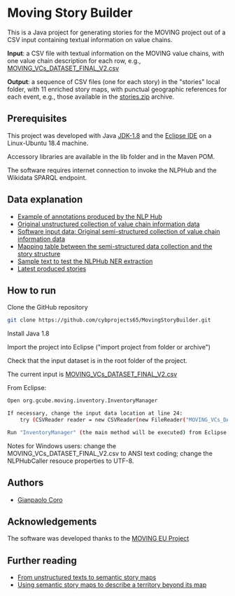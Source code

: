 
# Moving Story Builder

This is a Java project for generating stories for the MOVING project out of a CSV input containing textual information on value chains.

**Input**: a CSV file with textual information on the MOVING value chains, with one value chain description for each row, e.g., [MOVING_VCs_DATASET_FINAL_V2.csv](https://github.com/cybprojects65/MovingStoryBuilder/blob/main/MOVING_VCs_DATASET_FINAL_V2.csv)

**Output**: a sequence of CSV files (one for each story) in the "stories" local folder, with 11 enriched story maps, with punctual geographic references for each event, e.g., those available in the [stories.zip](https://github.com/cybprojects65/MovingStoryBuilder/blob/main/stories.zip) archive.


## Prerequisites

This project was developed with Java [JDK-1.8](https://www.oracle.com/it/java/technologies/javase/javase8u211-later-archive-downloads.html) and the [Eclipse IDE](https://www.eclipse.org/downloads/download.php?file=/oomph/epp/2024-06/R/eclipse-inst-jre-win64.exe) on a Linux-Ubuntu 18.4 machine.

Accessory libraries are available in the lib folder and in the Maven POM.

The software requires internet connection to invoke the NLPHub and the Wikidata SPARQL endpoint.
## Data explanation

- [Example of annotations produced by the NLP Hub](https://github.com/cybprojects65/MovingStoryBuilder/blob/main/Annotations_example.txt)
- [Original unstructured collection of value chain information data](https://github.com/cybprojects65/MovingStoryBuilder/blob/main/Dataset_VC%20card_Inventory_102021_db_updated01122021.csv)
 - [Software input data: Original semi-structured collection of value chain information data](https://github.com/cybprojects65/MovingStoryBuilder/blob/main/MOVING_VCs_DATASET_FINAL_V2.csv)
 - [Mapping table between the semi-structured data collection and the story structure]( https://github.com/cybprojects65/MovingStoryBuilder/blob/main/mappingtable.csv)
 - [Sample text to test the NLPHub NER extraction](https://github.com/cybprojects65/MovingStoryBuilder/blob/main/sampleTextBBC.txt)
 - [Latest produced stories](https://github.com/cybprojects65/MovingStoryBuilder/blob/main/stories.zip)
## How to run

Clone the GitHub repository
```sh
git clone https://github.com/cybprojects65/MovingStoryBuilder.git
```

Install Java 1.8

Import the project into Eclipse ("import project from folder or archive")

Check that the input dataset is in the root folder of the project.

The current input is [MOVING_VCs_DATASET_FINAL_V2.csv](https://github.com/cybprojects65/MovingStoryBuilder/blob/main/MOVING_VCs_DATASET_FINAL_V2.csv)

From Eclipse:

```sh
Open org.gcube.moving.inventory.InventoryManager

If necessary, change the input data location at line 24:
    try (CSVReader reader = new CSVReader(new FileReader("MOVING_VCs_DATASET_FINAL_V2.csv")))

Run "InventoryManager" (the main method will be executed) from Eclipse
```
Notes for Windows users: change the MOVING_VCs_DATASET_FINAL_V2.csv to ANSI text coding; change the NLPHubCaller resouce properties to UTF-8.


## Authors

- [Gianpaolo Coro](https://github.com/cybprojects65)


## Acknowledgements
The software was developed thanks to the [MOVING EU Project](https://www.moving-h2020.eu/)
 
## Further reading
 - [From unstructured texts to semantic story maps](https://www.tandfonline.com/doi/full/10.1080/17538947.2023.2168774)
 - [Using semantic story maps to describe a territory beyond its map](https://content.iospress.com/articles/semantic-web/sw233485)

